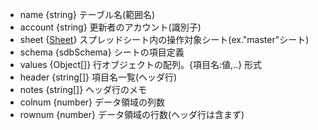 - name {string} テーブル名(範囲名)
- account {string} 更新者のアカウント(識別子)
- sheet {[Sheet](https://developers.google.com/apps-script/reference/spreadsheet/sheet?hl=ja)} スプレッドシート内の操作対象シート(ex."master"シート)
- schema {sdbSchema} シートの項目定義
  <!--::$doc/typedef.sdbSchema.md::-->
- values {Object[]} 行オブジェクトの配列。{項目名:値,..} 形式
- header {string[]} 項目名一覧(ヘッダ行)
- notes {string[]} ヘッダ行のメモ
- colnum {number} データ領域の列数
- rownum {number} データ領域の行数(ヘッダ行は含まず)